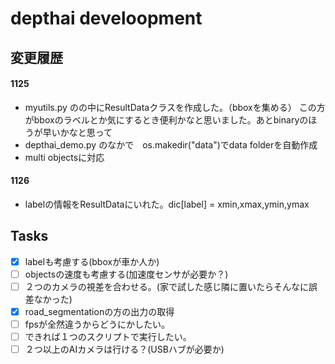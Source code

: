 # depthai develoopment
## 変更履歴
#### 1125 
- myutils.py のの中にResultDataクラスを作成した。（bboxを集める）
  この方がbboxのラベルとか気にするとき便利かなと思いました。あとbinaryのほうが早いかなと思って  
- depthai_demo.py のなかで　os.makedir("data")でdata folderを自動作成
- multi objectsに対応
#### 1126
- labelの情報をResultDataにいれた。dic[label] = xmin,xmax,ymin,ymax
## Tasks
- [x] labelも考慮する(bboxが車か人か)
- [ ] objectsの速度も考慮する(加速度センサが必要か？)
- [ ] ２つのカメラの視差を合わせる。(家で試した感じ隣に置いたらそんなに誤差なかった)
- [x] road_segmentationの方の出力の取得
- [ ] fpsが全然違うからどうにかしたい。
- [ ] できれば１つのスクリプトで実行したい。
- [ ] ２つ以上のAIカメラは行ける？(USBハブが必要か)